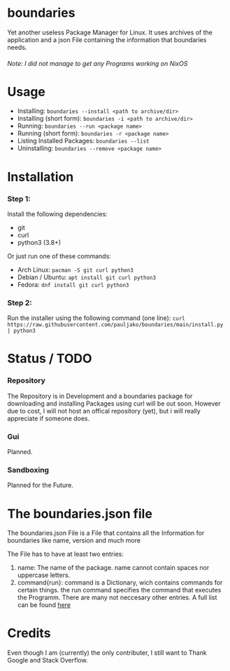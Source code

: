 # boundaries

Yet another useless Package Manager for Linux. It uses archives of the application and a json File containing the information that boundaries needs.

<h6>Note: I did not manage to get any Programs working on NixOS</h6>

# Usage
- Installing: `boundaries --install <path to archive/dir>`
- Installing (short form): `boundaries -i <path to archive/dir>`
- Running: `boundaries --run <package name>`
- Running (short form): `boundaries -r <package name>`
- Listing Installed Packages: `boundaries --list`
- Uninstalling: `boundaries --remove <package name>`

# Installation
### Step 1:
Install the following dependencies:

- git
- curl
- python3 (3.8+)

Or just run one of these commands:

- Arch Linux:
`pacman -S git curl python3`
- Debian / Ubuntu:
`apt install git curl python3`
- Fedora:
`dnf install git curl python3`

### Step 2:
Run the installer using the following command (one line):
`curl https://raw.githubusercontent.com/pauljako/boundaries/main/install.py | python3`
# Status / TODO
### Repository
The Repository is in Development and a boundaries package for downloading and installing Packages using curl will be out soon.
However due to cost, I will not host an offical repository (yet), but i will really appreciate if someone does.

### Gui
Planned.

### Sandboxing
Planned for the Future.

# The boundaries.json file
The boundaries.json File is a File that contains all the Information for boundaries like name, version and much more

The File has to have at least two entries:
1. name: The name of the package. name cannot contain spaces nor uppercase letters.
2. command{run}: command is a Dictionary, wich contains commands for certain things. the run command specifies the command that executes the Programm.
There are many not neccesary other entries. A full list can be found [here](../blob/main/JSONFILE.md)

# Credits
Even though I am (currently) the only contributer, I still want to Thank Google and Stack Overflow.
